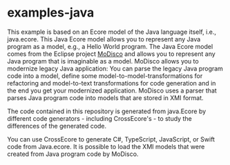 # examples-java

This example is based on an Ecore model of the Java language itself, i.e., java.ecore.
This Java Ecore model allows you to represent any Java program as a model, e.g., a Hello World program.
The Java Ecore model comes from the Eclipse project [MoDisco](https://www.eclipse.org/MoDisco/) and allows you to represent any Java program that is imaginable as a model.
MoDisco allows you to modernize legacy Java application: You can parse the legacy Java program code into a model, define some model-to-model-transformations for refactoring and model-to-text transformations for code generation and in the end you get your modernized application.
MoDisco uses a parser that parses Java program code into models that are stored in XMI format.

The code contained in this repository is generated from java.Ecore by different code generators - including CrossEcore's - to study the differences of the generated code.

You can use CrossEcore to generate C#, TypeScript, JavaScript, or Swift code from Java.ecore.
It is possible to load the XMI models that were created from Java program code by MoDisco.
